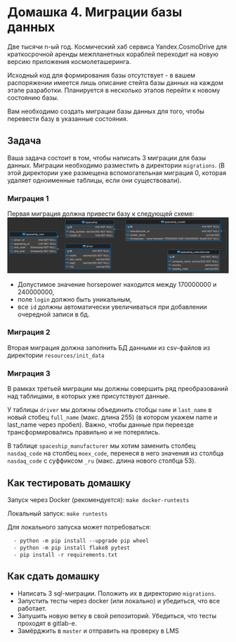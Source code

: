 # Домашка 4. Миграции базы данных

Две тысячи n-ый год. Космический хаб сервиса Yandex.CosmoDrive для краткосрочной аренды межпланетных кораблей переходит 
на новую версию приложения космолеташеринга. 

Исходный код для формирования базы отсутствует - в вашем распоряжении имеется лишь описание стейта базы данных на каждом этапе разработки. Планируется в несколько этапов перейти к новому состоянию базы.

Вам необходимо создать миграции базы данных для того, чтобы перевести базу в указанные состояния.

## Задача
Ваша задача состоит в том, чтобы написать 3 миграции для базы данных. Миграции необходимо разместить в директории `migrations`. (В этой директории уже размещена вспомогательная миграция 0, которая удаляет одноименные таблицы, если они существовали). 

### Миграция 1
Первая миграция должна привести базу к следующей схеме:
![Диаграмма базы](resources/diagram1.png)
* Допустимое значение horsepower находится между 170000000 и 240000000,
* поле `login` должно быть уникальным,
* все `id` должны автоматически увеличиваться при добавлении очередной записи в бд.

### Миграция 2
Вторая миграция должна заполнить БД данными из csv-файлов из директории `resources/init_data`

### Миграция 3
В рамках третьей миграции мы должны совершить ряд преобразований над таблицами, в которых уже присутствуют данные.

У таблицы `driver` мы должны объединить стобцы `name` и `last_name` в новый стобец `full_name` (макс. длина 255) 
(в котором укажем name и last_name через пробел). Важно, чтобы данные при переезде трансформировались правильно 
и не потерялись.

В таблице `spaceship_manufacturer` мы хотим заменить столбец `nasdaq_code` на столбец `moex_code`, перенеся в него
значения из столбца `nasdaq_code` с суффиксом `_ru` (макс. длина нового столбца 53).


## Как тестировать домашку

Запуск через Docker (рекомендуется):
```make docker-runtests```

Локальный запуск: 
```make runtests```

Для локального запуска может потребоваться:
```
  - python -m pip install --upgrade pip wheel
  - python -m pip install flake8 pytest
  - pip install -r requirements.txt
```

## Как сдать домашку
- Написать 3 sql-миграции. Положить их в директорию `migrations`.
- Запустить тесты через docker (или локально) и убедиться, что все работает.
- Запушить новую ветку в свой репозиторий. Убедиться, что тесты проходят в gitlab-е.
- Замёрджить в `master` и отправить на проверку в LMS

